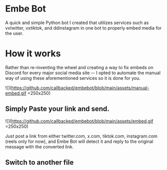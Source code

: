 # Embe Bot
A quick and simple Python bot I created that utilizes services such as vxtwitter, vxtiktok, and ddinstagram in one bot to properly embed media for the user.
# How it works

Rather than re-inventing the wheel and creating a way to fix embeds on Discord for every major social media site -- I opted to automate the manual way of using these aforementioned services so it is done for you.

![](https://github.com/callbacked/embebot/blob/main/assets/manual-embed.gif =250x250)

## Simply Paste your link and send.

![](https://github.com/callbacked/embebot/blob/main/assets/embed.gif =250x250)

Just post a link from either twitter.com, x.com, tiktok.com, instagram.com (reels only for now), and Embe Bot will detect it and reply to the original message with the converted link.


## Switch to another file